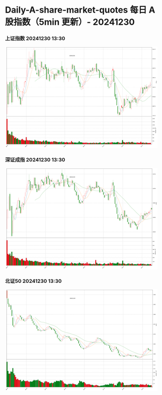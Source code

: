 
# Daily-A-share-market-quotes 每日 A 股指数（5min 更新）- 20241230

### 上证指数 20241230 13:30
![](./fig/2024/12/20241230-sh000001.png)

### 深证成指 20241230 13:30
![](./fig/2024/12/20241230-sz399001.png)

### 北证50 20241230 13:30
![](./fig/2024/12/20241230-bj899050.png)
